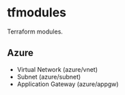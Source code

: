 # tfmodules

Terraform modules.

## Azure

- Virtual Network (azure/vnet)
- Subnet (azure/subnet)
- Application Gateway (azure/appgw)
